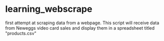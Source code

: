 # learning_webscrape
first attempt at scraping data from a webpage. This script will receive data from Neweggs video card sales and display them in a spreadsheet titled "products.csv"
